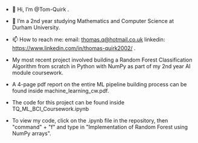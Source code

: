 - 👋 Hi, I’m @Tom-Quirk .
- 👀 I’m a 2nd year studying Mathematics and Computer Science at Durham University.
- 📫 How to reach me: email: thomas.q@hotmail.co.uk  linkedin: https://www.linkedin.com/in/thomas-quirk2002/ .

- My most recent project involved building a Random Forest Classification Algorithm from scratch in Python with NumPy as part of my 2nd year AI module coursework.
- A 4-page pdf report on the entire ML pipeline building process can be found inside machine_learning_cw.pdf.
- The code for this project can be found inside TQ_ML_BCI_Coursework.ipynb
- To view my code, click on the .ipynb file in the repository, then "command" + "f" and type in "Implementation of Random Forest using NumPy arrays".

<!---
Tom-Quirk/Tom-Quirk is a ✨ special ✨ repository because its `README.md` (this file) appears on your GitHub profile.
You can click the Preview link to take a look at your changes.
--->

